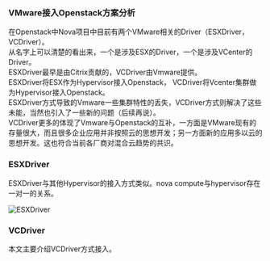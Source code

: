 ### VMware接入Openstack方案分析  
在Openstack中Nova项目中目前有两个VMware相关的Driver（ESXDriver，VCDriver）。  
从名字上可以清楚的看出来，一个是涉及ESX的Driver，一个是涉及VCenter的Driver。  
ESXDriver最早是由Citrix贡献的，VCDriver由Vmware提供。  
ESXDriver将ESX作为Hypervisor接入Openstack， VCDriver将Vcenter集群做为Hypervisor接入Openstack。  
ESXDriver方式导致的Vmware一些集群特性的丢失，VCDriver方式则解决了这些未能，当然也引入了一些新的问题（后续再说）。  
VCDriver更多的体现了Vmware与Openstack的互补，一方面是VMware现有的存量很大，而且很多企业应用并非按照云的思想开发；另一方面新的应用多以云的思想开发。这也符合当前各厂商对混合云趋势的共识。  

### ESXDriver  
ESXDriver与其他Hypervisor的接入方式类似。nova compute与hypervisor存在一对一的关系。  

![ESXDriver](http://openstack-huawei.github.io/images/blog/openstack-vsphere/image007.png)

### VCDriver  
本文主要介绍VCDriver方式接入。  
